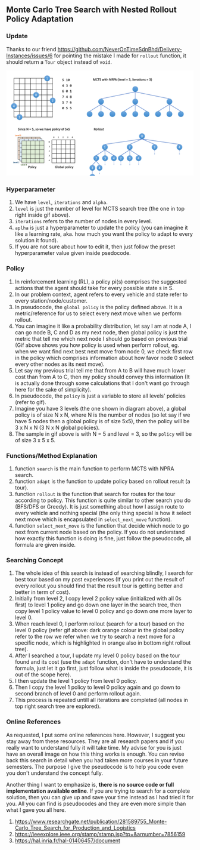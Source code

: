 ## Monte Carlo Tree Search with Nested Rollout Policy Adaptation

### Update
Thanks to our friend https://github.com/NeverOnTimeSdnBhd/Delivery-Instances/issues/6 for pointing the mistake I made for `rollout` function, it should return a `Tour` object instead of `void`.

![NRPA](https://github.com/NeverOnTimeSdnBhd/Delivery-Instances/blob/main/mcts/NRPA.gif)

### Hyperparameter
1. We have `level`, `iterations` and `alpha`.
2. `level` is just the number of level for MCTS search tree (the one in top right inside gif above).
3. `iterations` refers to the number of nodes in every level.
4. `aplha` is just a hyperparameter to update the policy (you can imagine it like a learning rate, aka. how much you want the policy to adapt to every solution it found).
5. If you are not sure about how to edit it, then just follow the preset hyperparameter value given inside psedocode.

### Policy
1. In reinforcement learning (RL), a policy pi(s) comprises the suggested actions that the agent should take for every possible state s in S.
2. In our problem context, agent refers to every vehicle and state refer to every station/node/customer.
3. In pseudocode, the `global policy` is the policy defined above. It is a metric/reference for us to select every next move when we perform rollout. 
4. You can imagine it like a probability distribution, let say I am at node A, I can go node B, C and D as my next node, then global policy is just the metric that tell me which next node I should go based on previous trial (Gif above shows you how policy is used when perform rollout, eg. when we want find next best next move from node 0, we check first row in the policy which comprises information about how favor node 0 select every other nodes as its next move).
5. Let say my previous trial tell me that from A to B will have much lower cost than from A to C, then my policy should convey this information (It is actually done through some calculations that I don't want go through here for the sake of simplicity).
6. In pseudocode, the `policy` is just a variable to store all levels' policies (refer to gif).
7. Imagine you have 3 levels (the one shown in diagram above), a global policy is of size N x N, where N is the number of nodes (so let say if we have 5 nodes then a global policy is of size 5x5), then the policy will be 3 x N x N (3 N x N global policies).
8. The sample in gif above is with N = 5 and level = 3, so the `policy` will be of size 3 x 5 x 5.

### Functions/Method Explanation
1. function `search` is the main function to perform MCTS with NPRA search.
2. function `adapt` is the function to update policy based on rollout result (a tour).
3. function `rollout` is the function that search for routes for the tour according to policy. This function is quite similar to other search you do (BFS/DFS or Greedy). It is just something about how I assign route to every vehicle and nothing special (the only thing special is how it select next move which is encapsulated in `select_next_move` function).
4. function `select_next_move` is the function that decide which node to go next from current node based on the policy. If you do not understand how exactly this function is doing is fine, just follow the pseudocode, all formula are given inside.

### Searching Concept
1. The whole idea of this search is instead of searching blindly, I search for best tour based on my past experiences (If you print out the result of every rollout you should find that the result tour is getting better and better in term of cost).
2. Initially from level 2, I copy level 2 policy value (initialized with all 0s first) to level 1 policy and go down one layer in the search tree, then copy level 1 policy value to level 0 policy and go down one more layer to level 0.
3. When reach level 0, I perform rollout (search for a tour) based on the level 0 policy (refer gif above: dark orange colour in the global policy refer to the row we refer when we try to search a next move for a specific node, which is highlighted in orange also in bottom right rollout tree).
4. After I searched a tour, I update my level 0 policy based on the tour found and its cost (use the `adapt` function, don't have to understand the formula, just let it go first, just follow what is inside the pseudocode, it is out of the scope here).
5. I then update the level 1 policy from level 0 policy.
6. Then I copy the level 1 policy to level 0 policy again and go down to second branch of level 0 and perform rollout again.
7. This process is repeated untill all iterations are completed (all nodes in top right search tree are explored).

### Online References
As requested, I put some online references here. However, I suggest you stay away from these resources. They are all research papers and if you really want to understand fully it will take time. My advise for you is just have an overall image on how this thing works is enough. You can revise back this search in detail when you had taken more courses in your future semesters. The purpose I give the pseudocode is to help you code even you don't understand the concept fully.

Another thing I want to emphasize is, **there is no source code or full implementation available online**. If you are trying to search for a complete solution, then you can give up and save your time instead as I had tried it for you. All you can find is pseudocodes and they are even more simple than what I gave you all here.

1. https://www.researchgate.net/publication/281589755_Monte-Carlo_Tree_Search_for_Production_and_Logistics
2. https://ieeexplore.ieee.org/stamp/stamp.jsp?tp=&arnumber=7856159
3. https://hal.inria.fr/hal-01406457/document
